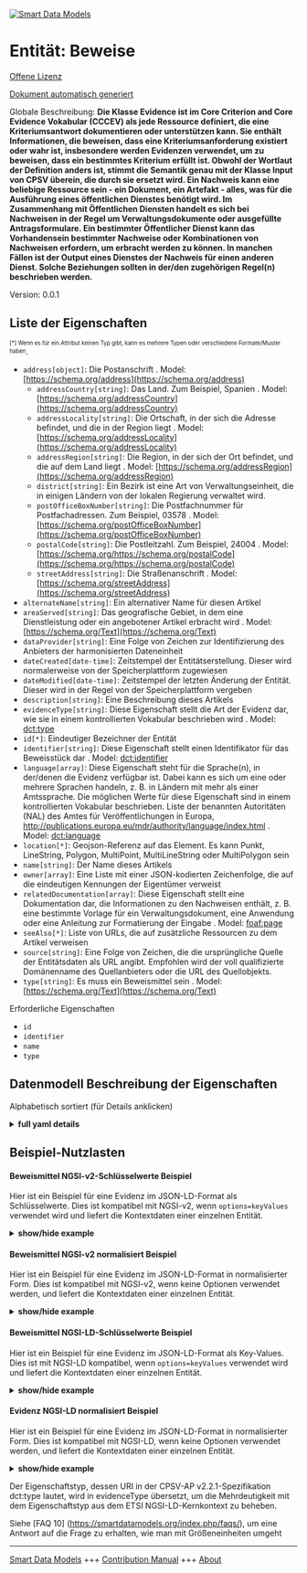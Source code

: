 <!-- 10-Header -->  
[![Smart Data Models](https://smartdatamodels.org/wp-content/uploads/2022/01/SmartDataModels_logo.png "Logo")](https://smartdatamodels.org)  
Entität: Beweise  
================<!-- /10-Header -->  
<!-- 15-License -->  
[Offene Lizenz](https://github.com/smart-data-models//dataModel.CPSV-AP/blob/master/Evidence/LICENSE.md)  
[Dokument automatisch generiert](https://docs.google.com/presentation/d/e/2PACX-1vTs-Ng5dIAwkg91oTTUdt8ua7woBXhPnwavZ0FxgR8BsAI_Ek3C5q97Nd94HS8KhP-r_quD4H0fgyt3/pub?start=false&loop=false&delayms=3000#slide=id.gb715ace035_0_60)  
<!-- /15-License -->  
<!-- 20-Description -->  
Globale Beschreibung: **Die Klasse Evidence ist im Core Criterion and Core Evidence Vokabular (CCCEV) als jede Ressource definiert, die eine Kriteriumsantwort dokumentieren oder unterstützen kann. Sie enthält Informationen, die beweisen, dass eine Kriteriumsanforderung existiert oder wahr ist, insbesondere werden Evidenzen verwendet, um zu beweisen, dass ein bestimmtes Kriterium erfüllt ist. Obwohl der Wortlaut der Definition anders ist, stimmt die Semantik genau mit der Klasse Input von CPSV überein, die durch sie ersetzt wird. Ein Nachweis kann eine beliebige Ressource sein - ein Dokument, ein Artefakt - alles, was für die Ausführung eines öffentlichen Dienstes benötigt wird. Im Zusammenhang mit Öffentlichen Diensten handelt es sich bei Nachweisen in der Regel um Verwaltungsdokumente oder ausgefüllte Antragsformulare. Ein bestimmter Öffentlicher Dienst kann das Vorhandensein bestimmter Nachweise oder Kombinationen von Nachweisen erfordern, um erbracht werden zu können. In manchen Fällen ist der Output eines Dienstes der Nachweis für einen anderen Dienst. Solche Beziehungen sollten in der/den zugehörigen Regel(n) beschrieben werden.**  
Version: 0.0.1  
<!-- /20-Description -->  
<!-- 30-PropertiesList -->  

## Liste der Eigenschaften  

<sup><sub>[*] Wenn es für ein Attribut keinen Typ gibt, kann es mehrere Typen oder verschiedene Formate/Muster haben</sub></sup>.  
- `address[object]`: Die Postanschrift  . Model: [https://schema.org/address](https://schema.org/address)	- `addressCountry[string]`: Das Land. Zum Beispiel, Spanien  . Model: [https://schema.org/addressCountry](https://schema.org/addressCountry)  
	- `addressLocality[string]`: Die Ortschaft, in der sich die Adresse befindet, und die in der Region liegt  . Model: [https://schema.org/addressLocality](https://schema.org/addressLocality)  
	- `addressRegion[string]`: Die Region, in der sich der Ort befindet, und die auf dem Land liegt  . Model: [https://schema.org/addressRegion](https://schema.org/addressRegion)  
	- `district[string]`: Ein Bezirk ist eine Art von Verwaltungseinheit, die in einigen Ländern von der lokalen Regierung verwaltet wird.    
	- `postOfficeBoxNumber[string]`: Die Postfachnummer für Postfachadressen. Zum Beispiel, 03578  . Model: [https://schema.org/postOfficeBoxNumber](https://schema.org/postOfficeBoxNumber)  
	- `postalCode[string]`: Die Postleitzahl. Zum Beispiel, 24004  . Model: [https://schema.org/https://schema.org/postalCode](https://schema.org/https://schema.org/postalCode)  
	- `streetAddress[string]`: Die Straßenanschrift  . Model: [https://schema.org/streetAddress](https://schema.org/streetAddress)  
- `alternateName[string]`: Ein alternativer Name für diesen Artikel  - `areaServed[string]`: Das geografische Gebiet, in dem eine Dienstleistung oder ein angebotener Artikel erbracht wird  . Model: [https://schema.org/Text](https://schema.org/Text)- `dataProvider[string]`: Eine Folge von Zeichen zur Identifizierung des Anbieters der harmonisierten Dateneinheit  - `dateCreated[date-time]`: Zeitstempel der Entitätserstellung. Dieser wird normalerweise von der Speicherplattform zugewiesen  - `dateModified[date-time]`: Zeitstempel der letzten Änderung der Entität. Dieser wird in der Regel von der Speicherplattform vergeben  - `description[string]`: Eine Beschreibung dieses Artikels  - `evidenceType[string]`: Diese Eigenschaft stellt die Art der Evidenz dar, wie sie in einem kontrollierten Vokabular beschrieben wird  . Model: [dct:type](dct:type)- `id[*]`: Eindeutiger Bezeichner der Entität  - `identifier[string]`: Diese Eigenschaft stellt einen Identifikator für das Beweisstück dar  . Model: [dct:identifier](dct:identifier)- `language[array]`: Diese Eigenschaft steht für die Sprache(n), in der/denen die Evidenz verfügbar ist. Dabei kann es sich um eine oder mehrere Sprachen handeln, z. B. in Ländern mit mehr als einer Amtssprache. Die möglichen Werte für diese Eigenschaft sind in einem kontrollierten Vokabular beschrieben. Liste der benannten Autoritäten (NAL) des Amtes für Veröffentlichungen in Europa, http://publications.europa.eu/mdr/authority/language/index.html  . Model: [dct:language](dct:language)- `location[*]`: Geojson-Referenz auf das Element. Es kann Punkt, LineString, Polygon, MultiPoint, MultiLineString oder MultiPolygon sein  - `name[string]`: Der Name dieses Artikels  - `owner[array]`: Eine Liste mit einer JSON-kodierten Zeichenfolge, die auf die eindeutigen Kennungen der Eigentümer verweist  - `relatedDocumentation[array]`: Diese Eigenschaft stellt eine Dokumentation dar, die Informationen zu den Nachweisen enthält, z. B. eine bestimmte Vorlage für ein Verwaltungsdokument, eine Anwendung oder eine Anleitung zur Formatierung der Eingabe  . Model: [ foaf:page]( foaf:page)- `seeAlso[*]`: Liste von URLs, die auf zusätzliche Ressourcen zu dem Artikel verweisen  - `source[string]`: Eine Folge von Zeichen, die die ursprüngliche Quelle der Entitätsdaten als URL angibt. Empfohlen wird der voll qualifizierte Domänenname des Quellanbieters oder die URL des Quellobjekts.  - `type[string]`: Es muss ein Beweismittel sein  . Model: [https://schema.org/Text](https://schema.org/Text)<!-- /30-PropertiesList -->  
<!-- 35-RequiredProperties -->  
Erforderliche Eigenschaften  
- `id`  - `identifier`  - `name`  - `type`  <!-- /35-RequiredProperties -->  
<!-- 40-RequiredProperties -->  
<!-- /40-RequiredProperties -->  
<!-- 50-DataModelHeader -->  
## Datenmodell Beschreibung der Eigenschaften  
Alphabetisch sortiert (für Details anklicken)  
<!-- /50-DataModelHeader -->  
<!-- 60-ModelYaml -->  
<details><summary><strong>full yaml details</strong></summary>    
```yaml  
Evidence:    
  description: 'The Evidence class is defined in the Core Criterion and Core Evidence vocabulary (CCCEV) as any resource that can document or support a criterion response. It contains information that proves that a criterion requirement exists or is true, in particular evidences are used to prove that a specific criterion is met. Although the wording of the definition is different, the semantics are an exact match for CPSV''s Input class which it replaces. Evidence can be any resource - document, artefact – anything needed for executing the Public Service. In the context of Public Services, Evidence is usually administrative documents or completed application forms. A specific Public Service may require the presence of certain Evidence or combinations of Evidence in order to be delivered. In some cases, the Output of one service will be Evidence for another service. Such relationships should be described in the associated Rule(s).'    
  properties:    
    address:    
      description: The mailing address    
      properties:    
        addressCountry:    
          description: 'The country. For example, Spain'    
          type: string    
          x-ngsi:    
            model: https://schema.org/addressCountry    
            type: Property    
        addressLocality:    
          description: 'The locality in which the street address is, and which is in the region'    
          type: string    
          x-ngsi:    
            model: https://schema.org/addressLocality    
            type: Property    
        addressRegion:    
          description: 'The region in which the locality is, and which is in the country'    
          type: string    
          x-ngsi:    
            model: https://schema.org/addressRegion    
            type: Property    
        district:    
          description: 'A district is a type of administrative division that, in some countries, is managed by the local government'    
          type: string    
          x-ngsi:    
            type: Property    
        postOfficeBoxNumber:    
          description: 'The post office box number for PO box addresses. For example, 03578'    
          type: string    
          x-ngsi:    
            model: https://schema.org/postOfficeBoxNumber    
            type: Property    
        postalCode:    
          description: 'The postal code. For example, 24004'    
          type: string    
          x-ngsi:    
            model: https://schema.org/https://schema.org/postalCode    
            type: Property    
        streetAddress:    
          description: The street address    
          type: string    
          x-ngsi:    
            model: https://schema.org/streetAddress    
            type: Property    
        streetNr:    
          description: Number identifying a specific property on a public street    
          type: string    
          x-ngsi:    
            type: Property    
      type: object    
      x-ngsi:    
        model: https://schema.org/address    
        type: Property    
    alternateName:    
      description: An alternative name for this item    
      type: string    
      x-ngsi:    
        type: Property    
    areaServed:    
      description: The geographic area where a service or offered item is provided    
      type: string    
      x-ngsi:    
        model: https://schema.org/Text    
        type: Property    
    dataProvider:    
      description: A sequence of characters identifying the provider of the harmonised data entity    
      type: string    
      x-ngsi:    
        type: Property    
    dateCreated:    
      description: Entity creation timestamp. This will usually be allocated by the storage platform    
      format: date-time    
      type: string    
      x-ngsi:    
        type: Property    
    dateModified:    
      description: Timestamp of the last modification of the entity. This will usually be allocated by the storage platform    
      format: date-time    
      type: string    
      x-ngsi:    
        type: Property    
    description:    
      description: A description of this item    
      type: string    
      x-ngsi:    
        type: Property    
    evidenceType:    
      description: This property represents the type of Evidence as described in a controlled vocabulary    
      type: string    
      x-ngsi:    
        model: dct:type    
        type: Property    
    id:    
      anyOf:    
        - description: Identifier format of any NGSI entity    
          maxLength: 256    
          minLength: 1    
          pattern: ^[\w\-\.\{\}\$\+\*\[\]`|~^@!,:\\]+$    
          type: string    
          x-ngsi:    
            type: Property    
        - description: Identifier format of any NGSI entity    
          format: uri    
          type: string    
          x-ngsi:    
            type: Property    
      description: Unique identifier of the entity    
      x-ngsi:    
        type: Property    
    identifier:    
      description: This property represents an Identifier for the piece of Evidence    
      type: string    
      x-ngsi:    
        model: dct:identifier    
        type: Property    
    language:    
      description: 'This property represents the language(s) in which the Evidence is available. This could be one or multiple languages, for instance in countries with more than one official language. The possible values for this property are described in a controlled vocabulary. European Publications Office''s Languages Named Authority List (NAL), http://publications.europa.eu/mdr/authority/language/index.html'    
      items:    
        description: ""    
        type: string    
        x-ngsi:    
          model: ' dct:LinguisticSystem'    
      type: array    
      x-ngsi:    
        model: dct:language    
        type: Property    
    location:    
      description: 'Geojson reference to the item. It can be Point, LineString, Polygon, MultiPoint, MultiLineString or MultiPolygon'    
      oneOf:    
        - description: Geojson reference to the item. Point    
          properties:    
            bbox:    
              items:    
                type: number    
              minItems: 4    
              type: array    
            coordinates:    
              items:    
                type: number    
              minItems: 2    
              type: array    
            type:    
              enum:    
                - Point    
              type: string    
          required:    
            - type    
            - coordinates    
          title: GeoJSON Point    
          type: object    
          x-ngsi:    
            type: GeoProperty    
        - description: Geojson reference to the item. LineString    
          properties:    
            bbox:    
              items:    
                type: number    
              minItems: 4    
              type: array    
            coordinates:    
              items:    
                items:    
                  type: number    
                minItems: 2    
                type: array    
              minItems: 2    
              type: array    
            type:    
              enum:    
                - LineString    
              type: string    
          required:    
            - type    
            - coordinates    
          title: GeoJSON LineString    
          type: object    
          x-ngsi:    
            type: GeoProperty    
        - description: Geojson reference to the item. Polygon    
          properties:    
            bbox:    
              items:    
                type: number    
              minItems: 4    
              type: array    
            coordinates:    
              items:    
                items:    
                  items:    
                    type: number    
                  minItems: 2    
                  type: array    
                minItems: 4    
                type: array    
              type: array    
            type:    
              enum:    
                - Polygon    
              type: string    
          required:    
            - type    
            - coordinates    
          title: GeoJSON Polygon    
          type: object    
          x-ngsi:    
            type: GeoProperty    
        - description: Geojson reference to the item. MultiPoint    
          properties:    
            bbox:    
              items:    
                type: number    
              minItems: 4    
              type: array    
            coordinates:    
              items:    
                items:    
                  type: number    
                minItems: 2    
                type: array    
              type: array    
            type:    
              enum:    
                - MultiPoint    
              type: string    
          required:    
            - type    
            - coordinates    
          title: GeoJSON MultiPoint    
          type: object    
          x-ngsi:    
            type: GeoProperty    
        - description: Geojson reference to the item. MultiLineString    
          properties:    
            bbox:    
              items:    
                type: number    
              minItems: 4    
              type: array    
            coordinates:    
              items:    
                items:    
                  items:    
                    type: number    
                  minItems: 2    
                  type: array    
                minItems: 2    
                type: array    
              type: array    
            type:    
              enum:    
                - MultiLineString    
              type: string    
          required:    
            - type    
            - coordinates    
          title: GeoJSON MultiLineString    
          type: object    
          x-ngsi:    
            type: GeoProperty    
        - description: Geojson reference to the item. MultiLineString    
          properties:    
            bbox:    
              items:    
                type: number    
              minItems: 4    
              type: array    
            coordinates:    
              items:    
                items:    
                  items:    
                    items:    
                      type: number    
                    minItems: 2    
                    type: array    
                  minItems: 4    
                  type: array    
                type: array    
              type: array    
            type:    
              enum:    
                - MultiPolygon    
              type: string    
          required:    
            - type    
            - coordinates    
          title: GeoJSON MultiPolygon    
          type: object    
          x-ngsi:    
            type: GeoProperty    
      x-ngsi:    
        type: GeoProperty    
    name:    
      description: The name of this item    
      type: string    
      x-ngsi:    
        type: Property    
    owner:    
      description: A List containing a JSON encoded sequence of characters referencing the unique Ids of the owner(s)    
      items:    
        anyOf:    
          - description: Identifier format of any NGSI entity    
            maxLength: 256    
            minLength: 1    
            pattern: ^[\w\-\.\{\}\$\+\*\[\]`|~^@!,:\\]+$    
            type: string    
            x-ngsi:    
              type: Property    
          - description: Identifier format of any NGSI entity    
            format: uri    
            type: string    
            x-ngsi:    
              type: Property    
        description: Unique identifier of the entity    
        x-ngsi:    
          type: Property    
      type: array    
      x-ngsi:    
        type: Property    
    relatedDocumentation:    
      description: 'This property represents documentation that contains information related to the Evidence, for instance a particular template for an administrative document, an application or a guide on formatting the Input'    
      items:    
        format: uri    
        type: string    
      type: array    
      x-ngsi:    
        model: ' foaf:page'    
        type: Property    
    seeAlso:    
      description: list of uri pointing to additional resources about the item    
      oneOf:    
        - items:    
            format: uri    
            type: string    
          minItems: 1    
          type: array    
        - format: uri    
          type: string    
      x-ngsi:    
        type: Property    
    source:    
      description: 'A sequence of characters giving the original source of the entity data as a URL. Recommended to be the fully qualified domain name of the source provider, or the URL to the source object'    
      type: string    
      x-ngsi:    
        type: Property    
    type:    
      description: It has to be Evidence    
      enum:    
        - Evidence    
      type: string    
      x-ngsi:    
        model: https://schema.org/Text    
        type: Property    
  required:    
    - id    
    - type    
    - identifier    
    - name    
  type: object    
  x-derived-from: ""    
  x-disclaimer: 'Redistribution and use in source and binary forms, with or without modification, are permitted  provided that the license conditions are met. Copyleft (c) 2022 Contributors to Smart Data Models Program'    
  x-license-url: https://github.com/smart-data-models/dataModel.CPSV-AP/blob/master/Evidence/LICENSE.md    
  x-model-schema: https://smart-data-models.github.io/dataModel.CPSV-AP/Evidence/schema.json    
  x-model-tags: CEFAT4CITIES    
  x-version: 0.0.1    
```  
</details>    
<!-- /60-ModelYaml -->  
<!-- 70-MiddleNotes -->  
<!-- /70-MiddleNotes -->  
<!-- 80-Examples -->  
## Beispiel-Nutzlasten  
#### Beweismittel NGSI-v2-Schlüsselwerte Beispiel  
Hier ist ein Beispiel für eine Evidenz im JSON-LD-Format als Schlüsselwerte. Dies ist kompatibel mit NGSI-v2, wenn `options=keyValues` verwendet wird und liefert die Kontextdaten einer einzelnen Entität.  
<details><summary><strong>show/hide example</strong></summary>    
```json  
{  
  "id": "urn:ngsi-ld:CPSV-AP:Evidence:5eafa833-6dba-430d-b2f0-64379ee20b94",  
  "type": "Evidence",  
  "identifier": "https://www.prh.fi/input/form",  
  "name": "Form to apply for a trademark",  
  "description": "The application must include the applicant's name or company name, domicile or registered office and address. A trademark can be applied for by either a company, an organization or a private person.",  
  "evidenceType": "Declaration of Oath",  
  "relatedDocumentation": [  
    "https://www.prh.fi/stc/forms/tavaramerkin_rekisterointihakemus.pdf"  
  ],  
  "language": [  
    "http://publications.europa.eu/resource/authority/language/FIN",  
    "http://publications.europa.eu/resource/authority/language/SWE"  
  ]  
}  
```  
</details>  
#### Beweismittel NGSI-v2 normalisiert Beispiel  
Hier ist ein Beispiel für eine Evidenz im JSON-LD-Format in normalisierter Form. Dies ist kompatibel mit NGSI-v2, wenn keine Optionen verwendet werden, und liefert die Kontextdaten einer einzelnen Entität.  
<details><summary><strong>show/hide example</strong></summary>    
```json  
{  
  "id": "urn:ngsi-ld:CPSV-AP:Evidence:5eafa833-6dba-430d-b2f0-64379ee20b94",  
  "type": "Evidence",  
  "identifier": {  
    "type": "Text",  
    "value": "https://www.prh.fi/input/form"  
  },  
  "name": {  
    "type": "Text",  
    "value": "Form to apply for a trademark"  
  },  
  "description": {  
    "type": "Text",  
    "value": "The application must include the applicant's name or company name, domicile or registered office and address. A trademark can be applied for by either a company, an organization or a private person."  
  },  
  "evidenceType": {  
    "type": "Text",  
    "value": "Declaration of Oath"  
  },  
  "relatedDocumentation": {  
    "type": "array",  
    "value": [  
      "https://www.prh.fi/stc/forms/tavaramerkin_rekisterointihakemus.pdf"  
    ]  
  },  
  "language": {  
    "type": "array",  
    "value": [  
      "http://publications.europa.eu/resource/authority/language/FIN",  
      "http://publications.europa.eu/resource/authority/language/SWE"  
    ]  
  }  
}  
```  
</details>  
#### Beweismittel NGSI-LD-Schlüsselwerte Beispiel  
Hier ist ein Beispiel für eine Evidenz im JSON-LD-Format als Key-Values. Dies ist mit NGSI-LD kompatibel, wenn `options=keyValues` verwendet wird und liefert die Kontextdaten einer einzelnen Entität.  
<details><summary><strong>show/hide example</strong></summary>    
```json  
{  
    "id": "urn:ngsi-ld:CPSV-AP:Evidence:5eafa833-6dba-430d-b2f0-64379ee20b94",  
    "type": "Evidence",  
    "identifier": "https://www.prh.fi/input/form",  
    "name": "Form to apply for a trademark",  
    "description": "The application must include the applicant's name or company name, domicile or registered office and address. A trademark can be applied for by either a company, an organization or a private person.",  
    "evidenceType": "Declaration of Oath",  
    "relatedDocumentation": [  
        "https://www.prh.fi/stc/forms/tavaramerkin_rekisterointihakemus.pdf"  
    ],  
    "language": [  
        "http://publications.europa.eu/resource/authority/language/FIN",  
        "http://publications.europa.eu/resource/authority/language/SWE"  
    ],  
    "@context": [  
        "https://smart-data-models.github.io/dataModel.CPSV-AP/context.jsonld",  
        "https://raw.githubusercontent.com/smart-data-models/dataModel.CPSV-AP/master/context.jsonld"  
    ]  
}  
```  
</details>  
#### Evidenz NGSI-LD normalisiert Beispiel  
Hier ist ein Beispiel für eine Evidenz im JSON-LD-Format in normalisierter Form. Dies ist kompatibel mit NGSI-LD, wenn keine Optionen verwendet werden, und liefert die Kontextdaten einer einzelnen Entität.  
<details><summary><strong>show/hide example</strong></summary>    
```json  
{  
    "id": "urn:ngsi-ld:CPSV-AP:Evidence:5eafa833-6dba-430d-b2f0-64379ee20b94",  
    "type": "Evidence",  
    "identifier": {  
        "type": "Property",  
        "value": "https://www.prh.fi/input/form"  
    },  
    "name": {  
        "type": "Property",  
        "value": "Form to apply for a trademark"  
    },  
    "description": {  
        "type": "Property",  
        "value": "The application must include the applicant's name or company name, domicile or registered office and address. A trademark can be applied for by either a company, an organization or a private person."  
    },  
    "evidenceType": {  
        "type": "Property",  
        "value": "Declaration of Oath"  
    },  
    "relatedDocumentation": {  
        "type": "Property",  
        "value": [  
            "https://www.prh.fi/stc/forms/tavaramerkin_rekisterointihakemus.pdf"  
        ]  
    },  
    "language": {  
        "type": "Property",  
        "value": [  
            "http://publications.europa.eu/resource/authority/language/FIN",  
            "http://publications.europa.eu/resource/authority/language/SWE"  
        ]  
    },  
    "@context": [  
        "https://smart-data-models.github.io/dataModel.CPSV-AP/context.jsonld",  
        "https://raw.githubusercontent.com/smart-data-models/dataModel.CPSV-AP/master/context.jsonld"  
    ]  
}  
```  
</details><!-- /80-Examples -->  
<!-- 90-FooterNotes -->  
Der Eigenschaftstyp, dessen URI in der CPSV-AP v2.2.1-Spezifikation dct:type lautet, wird in evidenceType übersetzt, um die Mehrdeutigkeit mit dem Eigenschaftstyp aus dem ETSI NGSI-LD-Kernkontext zu beheben.  
<!-- /90-FooterNotes -->  
<!-- 95-Units -->  
Siehe [FAQ 10] (https://smartdatamodels.org/index.php/faqs/), um eine Antwort auf die Frage zu erhalten, wie man mit Größeneinheiten umgeht  
<!-- /95-Units -->  
<!-- 97-LastFooter -->  
---  
[Smart Data Models](https://smartdatamodels.org) +++ [Contribution Manual](https://bit.ly/contribution_manual) +++ [About](https://bit.ly/Introduction_SDM)<!-- /97-LastFooter -->  
